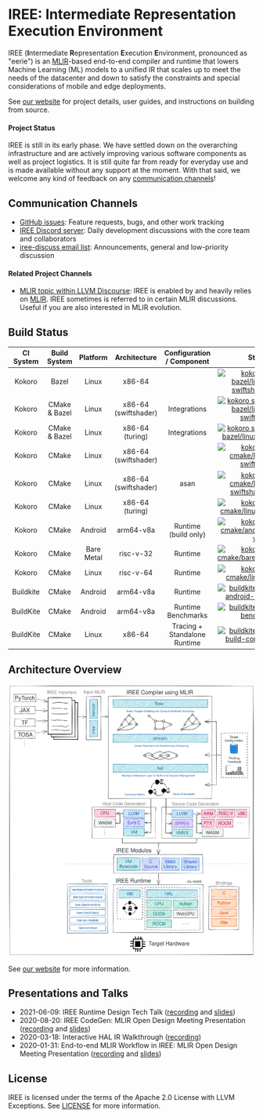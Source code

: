 # IREE: Intermediate Representation Execution Environment

IREE (**I**ntermediate **R**epresentation **E**xecution **E**nvironment,
pronounced as "eerie") is an [MLIR](https://mlir.llvm.org/)-based end-to-end
compiler and runtime that lowers Machine Learning (ML) models to a unified IR
that scales up to meet the needs of the datacenter and down to satisfy the
constraints and special considerations of mobile and edge deployments.

See [our website](https://google.github.io/iree/) for project details, user
guides, and instructions on building from source.

#### Project Status

IREE is still in its early phase. We have settled down on the overarching
infrastructure and are actively improving various software components as well as
project logistics. It is still quite far from ready for everyday use and is made
available without any support at the moment. With that said, we welcome any kind
of feedback on any [communication channels](#communication-channels)!

## Communication Channels

*   [GitHub issues](https://github.com/google/iree/issues): Feature requests,
    bugs, and other work tracking
*   [IREE Discord server](https://discord.gg/26P4xW4): Daily development
    discussions with the core team and collaborators
*   [iree-discuss email list](https://groups.google.com/forum/#!forum/iree-discuss):
    Announcements, general and low-priority discussion

#### Related Project Channels

*   [MLIR topic within LLVM Discourse](https://llvm.discourse.group/c/llvm-project/mlir/31):
    IREE is enabled by and heavily relies on [MLIR](https://mlir.llvm.org). IREE
    sometimes is referred to in certain MLIR discussions. Useful if you are also
    interested in MLIR evolution.

## Build Status


CI System | Build System  | Platform   | Architecture         | Configuration / Component    | Status
:-------: | :-----------: | :--------: | :------------------: | :--------------------------: | :----:
Kokoro    | Bazel         | Linux      | x86-64               |                              | [![kokoro status bazel/linux/x86-swiftshader/core](https://storage.googleapis.com/iree-oss-build-badges/bazel/linux/x86-swiftshader/core/main_status.svg)](https://storage.googleapis.com/iree-oss-build-badges/bazel/linux/x86-swiftshader/core/main_result.html)
Kokoro    | CMake & Bazel | Linux      | x86-64 (swiftshader) | Integrations                 | [![kokoro status cmake-bazel/linux/x86-swiftshader](https://storage.googleapis.com/iree-oss-build-badges/cmake-bazel/linux/x86-swiftshader/main_status.svg)](https://storage.googleapis.com/iree-oss-build-badges/cmake-bazel/linux/x86-swiftshader/main_result.html)
Kokoro    | CMake & Bazel | Linux      | x86-64 (turing)      | Integrations                 | [![kokoro status cmake-bazel/linux/x86-turing](https://storage.googleapis.com/iree-oss-build-badges/cmake-bazel/linux/x86-turing/main_status.svg)](https://storage.googleapis.com/iree-oss-build-badges/cmake-bazel/linux/x86-turing/main_result.html)
Kokoro    | CMake         | Linux      | x86-64 (swiftshader) |                              | [![kokoro status cmake/linux/x86-swiftshader](https://storage.googleapis.com/iree-oss-build-badges/cmake/linux/x86-swiftshader/main_status.svg)](https://storage.googleapis.com/iree-oss-build-badges/cmake/linux/x86-swiftshader/main_result.html)
Kokoro    | CMake         | Linux      | x86-64 (swiftshader) | asan                         | [![kokoro status cmake/linux/x86-swiftshader-asan](https://storage.googleapis.com/iree-oss-build-badges/cmake/linux/x86-swiftshader-asan/main_status.svg)](https://storage.googleapis.com/iree-oss-build-badges/cmake/linux/x86-swiftshader-asan/main_result.html)
Kokoro    | CMake         | Linux      | x86-64 (turing)      |                              | [![kokoro status cmake/linux/x86-turing](https://storage.googleapis.com/iree-oss-build-badges/cmake/linux/x86-turing/main_status.svg)](https://storage.googleapis.com/iree-oss-build-badges/cmake/linux/x86-turing/main_result.html)
Kokoro    | CMake         | Android    | arm64-v8a            | Runtime (build only)         | [![kokoro status cmake/android/arm64-v8a](https://storage.googleapis.com/iree-oss-build-badges/cmake/android/arm64-v8a/main_status.svg)](https://storage.googleapis.com/iree-oss-build-badges/cmake/android/arm64-v8a/main_result.html)
Kokoro    | CMake         | Bare Metal | risc-v-32            | Runtime                      | [![kokoro status cmake/baremetal/riscv32](https://storage.googleapis.com/iree-oss-build-badges/cmake/baremetal/riscv32/main_status.svg)](https://storage.googleapis.com/iree-oss-build-badges/cmake/baremetal/riscv32/main_result.html)
Kokoro    | CMake         | Linux      | risc-v-64            | Runtime                      | [![kokoro status cmake/linux/riscv64](https://storage.googleapis.com/iree-oss-build-badges/cmake/linux/riscv64/main_status.svg)](https://storage.googleapis.com/iree-oss-build-badges/cmake/linux/riscv64/main_result.html)
Buildkite | CMake         | Android    | arm64-v8a            | Runtime                      | [![buildkite status iree-android-arm64-v8a](https://badge.buildkite.com/a73df0ba9f4aa132650dd6676bc1e6c20d3d99ed6b24db2179.svg?branch=main)](https://buildkite.com/iree/iree-android-arm64-v8a)
BuildKite | CMake         | Android    | arm64-v8a            | Runtime Benchmarks           | [![buildkite status iree-benchmark](https://badge.buildkite.com/62e504b93171f4a19e5c46f8b9a99eb5dba050666640fbc21b.svg?branch=main)](https://buildkite.com/iree/iree-benchmark)
BuildKite | CMake         | Linux      | x86-64               | Tracing + Standalone Runtime | [![buildkite status iree-build-configurations](https://badge.buildkite.com/3bc03ad54a6b785b3fdd0dd3d67fd93ed22ef2b538cb34adc3.svg?branch=main)](https://buildkite.com/iree/iree-build-configurations)

## Architecture Overview

![IREE Architecture](docs/website/docs/assets/images/iree_architecture.svg)

See [our website](https://google.github.io/iree/) for more information.

## Presentations and Talks

*   2021-06-09: IREE Runtime Design Tech Talk ([recording](https://drive.google.com/file/d/1p0DcysaIg8rC7ErKYEgutQkOJGPFCU3s/view) and [slides](https://drive.google.com/file/d/1ikgOdZxnMz1ExqwrAiuTY9exbe3yMWbB/view?usp=sharing))
*   2020-08-20: IREE CodeGen: MLIR Open Design Meeting Presentation
    ([recording](https://drive.google.com/file/d/1325zKXnNIXGw3cdWrDWJ1-bp952wvC6W/view?usp=sharing)
    and
    [slides](https://docs.google.com/presentation/d/1NetHjKAOYg49KixY5tELqFp6Zr2v8_ujGzWZ_3xvqC8/edit))
*   2020-03-18: Interactive HAL IR Walkthrough
    ([recording](https://drive.google.com/file/d/1_sWDgAPDfrGQZdxAapSA90AD1jVfhp-f/view?usp=sharing))
*   2020-01-31: End-to-end MLIR Workflow in IREE: MLIR Open Design Meeting Presentation
    ([recording](https://drive.google.com/open?id=1os9FaPodPI59uj7JJI3aXnTzkuttuVkR)
    and
    [slides](https://drive.google.com/open?id=1RCQ4ZPQFK9cVgu3IH1e5xbrBcqy7d_cEZ578j84OvYI))

## License

IREE is licensed under the terms of the Apache 2.0 License with LLVM Exceptions.
See [LICENSE](LICENSE) for more information.

